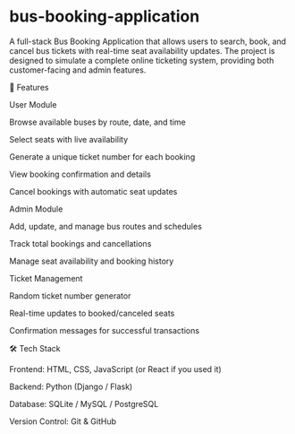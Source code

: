 # bus-booking-application
A full-stack Bus Booking Application that allows users to search, book, and cancel bus tickets with real-time seat availability updates. The project is designed to simulate a complete online ticketing system, providing both customer-facing and admin features.


🚀 Features

User Module

Browse available buses by route, date, and time

Select seats with live availability

Generate a unique ticket number for each booking

View booking confirmation and details

Cancel bookings with automatic seat updates

Admin Module

Add, update, and manage bus routes and schedules

Track total bookings and cancellations

Manage seat availability and booking history

Ticket Management

Random ticket number generator

Real-time updates to booked/canceled seats

Confirmation messages for successful transactions

🛠️ Tech Stack

Frontend: HTML, CSS, JavaScript (or React if you used it)

Backend: Python (Django / Flask)

Database: SQLite / MySQL / PostgreSQL

Version Control: Git & GitHub
